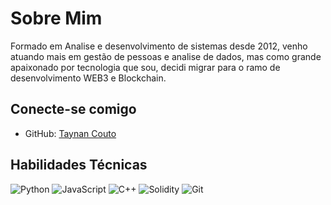   # Sobre Mim
Formado em Analise e desenvolvimento de sistemas desde 2012, venho atuando mais em gestão de pessoas e analise de dados, mas como grande apaixonado por tecnologia que sou, decidi migrar para o ramo de desenvolvimento WEB3 e Blockchain.


## Conecte-se comigo
- GitHub: [Taynan Couto](https://github.com/AirDino01)



## Habilidades Técnicas
![Python](https://img.shields.io/badge/Python-blue?style=for-the-badge&logo=python&logoColor=white) ![JavaScript](https://img.shields.io/badge/JavaScript-blue?style=for-the-badge&logo=javascript&logoColor=white)
![C++](https://img.shields.io/badge/C++-blue?style=for-the-badge&logo=cplusplus&logoColor=white) ![Solidity](https://img.shields.io/badge/Solidity-blue?style=for-the-badge&logo=solidity&logoColor=white)
![Git](https://img.shields.io/badge/CSS-blue?style=for-the-badge&logo=css3&logoColor=white)
